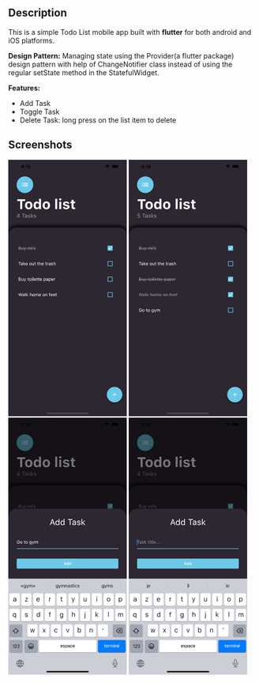 ## Description
This is a simple Todo List mobile app built with **flutter** for both android and iOS platforms.

**Design Pattern:** Managing state using the Provider(a flutter package) design pattern with help of ChangeNotifier class instead of using the regular setState method in the StatefulWidget.

**Features:**
- Add Task
- Toggle Task
- Delete Task: long press on the list item to delete

## Screenshots
<picture>
  <img alt="Screenshot" src="/assets/screen1.png" width="240"/>
</picture>
<picture>
  <img alt="Screenshot" src="/assets/screen2.png" width="240"/>
</picture>
<picture>
  <img alt="Screenshot" src="/assets/screen3.png" width="240"/>
</picture>
<picture>
  <img alt="Screenshot" src="/assets/screen4.png" width="240"/>
</picture>

